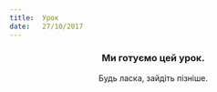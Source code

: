 ```yaml
---
title:  Урок
date:   27/10/2017
---
```


### <center>Ми готуємо цей урок.</center>
<center>Будь ласка, зайдіть пізніше.</center>